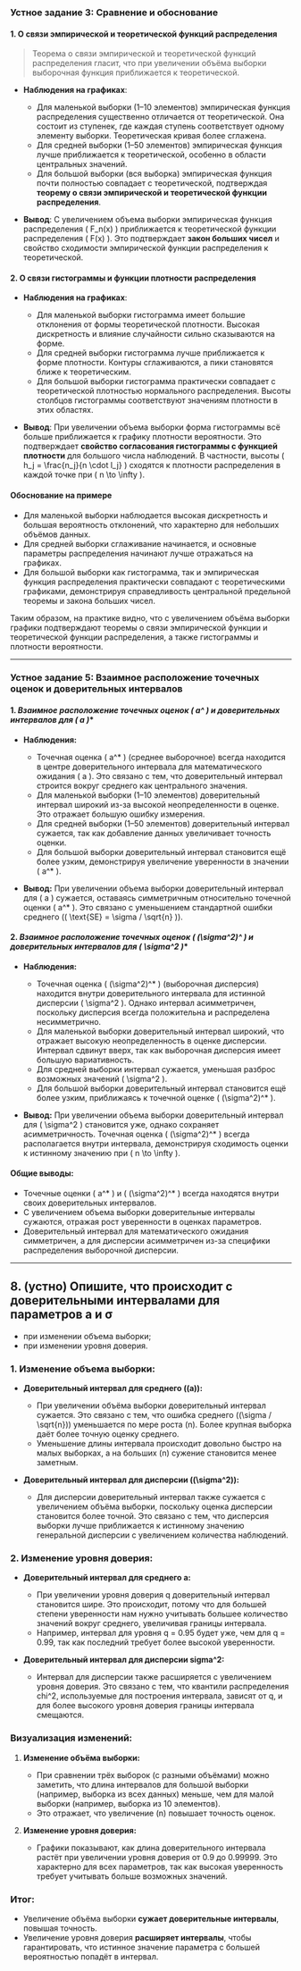 ### Устное задание 3: Сравнение и обоснование

#### 1. **О связи эмпирической и теоретической функций распределения**

>Теорема о связи эмпирической и теоретической функций распределения гласит, что при увеличении объёма выборки выборочная функция приближается к теоретической.

- **Наблюдения на графиках**:
  - Для маленькой выборки (1–10 элементов) эмпирическая функция распределения существенно отличается от теоретической. Она состоит из ступенек, где каждая ступень соответствует одному элементу выборки. Теоретическая кривая более сглажена.
  - Для средней выборки (1–50 элементов) эмпирическая функция лучше приближается к теоретической, особенно в области центральных значений.
  - Для большой выборки (вся выборка) эмпирическая функция почти полностью совпадает с теоретической, подтверждая **теорему о связи эмпирической и теоретической функции распределения**.

- **Вывод**:
  С увеличением объема выборки эмпирическая функция распределения \( F_n(x) \) приближается к теоретической функции распределения \( F(x) \). Это подтверждает **закон больших чисел** и свойство сходимости эмпирической функции распределения к теоретической.


#### 2. **О связи гистограммы и функции плотности распределения**

- **Наблюдения на графиках**:
  - Для маленькой выборки гистограмма имеет большие отклонения от формы теоретической плотности. Высокая дискретность и влияние случайности сильно сказываются на форме.
  - Для средней выборки гистограмма лучше приближается к форме плотности. Контуры сглаживаются, а пики становятся ближе к теоретическим.
  - Для большой выборки гистограмма практически совпадает с теоретической плотностью нормального распределения. Высоты столбцов гистограммы соответствуют значениям плотности в этих областях.

- **Вывод**:
  При увеличении объема выборки форма гистограммы всё больше приближается к графику плотности вероятности. Это подтверждает **свойство согласования гистограммы с функцией плотности** для большого числа наблюдений. В частности, высоты \( h_j = \frac{n_j}{n \cdot l_j} \) сходятся к плотности распределения в каждой точке при \( n \to \infty \).


#### Обоснование на примере

- Для маленькой выборки наблюдается высокая дискретность и большая вероятность отклонений, что характерно для небольших объёмов данных.
- Для средней выборки сглаживание начинается, и основные параметры распределения начинают лучше отражаться на графиках.
- Для большой выборки как гистограмма, так и эмпирическая функция распределения практически совпадают с теоретическими графиками, демонстрируя справедливость центральной предельной теоремы и закона больших чисел.

Таким образом, на практике видно, что с увеличением объёма выборки графики подтверждают теоремы о связи эмпирической функции и теоретической функции распределения, а также гистограммы и плотности вероятности.

---

### Устное задание 5: Взаимное расположение точечных оценок и доверительных интервалов

#### 1. **Взаимное расположение точечных оценок \( a^* \) и доверительных интервалов для \( a \)**

- **Наблюдения:**
  - Точечная оценка \( a^* \) (среднее выборочное) всегда находится в центре доверительного интервала для математического ожидания \( a \). Это связано с тем, что доверительный интервал строится вокруг среднего как центрального значения.
  - Для маленькой выборки (1–10 элементов) доверительный интервал широкий из-за высокой неопределенности в оценке. Это отражает большую ошибку измерения.
  - Для средней выборки (1–50 элементов) доверительный интервал сужается, так как добавление данных увеличивает точность оценки.
  - Для большой выборки доверительный интервал становится ещё более узким, демонстрируя увеличение уверенности в значении \( a^* \).

- **Вывод:**
  При увеличении объема выборки доверительный интервал для \( a \) сужается, оставаясь симметричным относительно точечной оценки \( a^* \). Это связано с уменьшением стандартной ошибки среднего (\( \text{SE} = \sigma / \sqrt{n} \)).


#### 2. **Взаимное расположение точечных оценок \( (\sigma^2)^* \) и доверительных интервалов для \( \sigma^2 \)**

- **Наблюдения:**
  - Точечная оценка \( (\sigma^2)^* \) (выборочная дисперсия) находится внутри доверительного интервала для истинной дисперсии \( \sigma^2 \). Однако интервал асимметричен, поскольку дисперсия всегда положительна и распределена несимметрично.
  - Для маленькой выборки доверительный интервал широкий, что отражает высокую неопределенность в оценке дисперсии. Интервал сдвинут вверх, так как выборочная дисперсия имеет большую вариативность.
  - Для средней выборки интервал сужается, уменьшая разброс возможных значений \( \sigma^2 \).
  - Для большой выборки доверительный интервал становится ещё более узким, приближаясь к точечной оценке \( (\sigma^2)^* \).

- **Вывод:**
  При увеличении объема выборки доверительный интервал для \( \sigma^2 \) становится уже, однако сохраняет асимметричность. Точечная оценка \( (\sigma^2)^* \) всегда располагается внутри интервала, демонстрируя сходимость оценки к истинному значению при \( n \to \infty \).


#### Общие выводы:
- Точечные оценки \( a^* \) и \( (\sigma^2)^* \) всегда находятся внутри своих доверительных интервалов.
- С увеличением объема выборки доверительные интервалы сужаются, отражая рост уверенности в оценках параметров.
- Доверительный интервал для математического ожидания симметричен, а для дисперсии асимметричен из-за специфики распределения выборочной дисперсии.

---

## 8. (устно) Опишите, что происходит с доверительными интервалами для параметров a и σ
- при изменении объема выборки;
- при изменении уровня доверия.

### 1. **Изменение объема выборки**:
   - **Доверительный интервал для среднего (\(a\)):**
     - При увеличении объёма выборки доверительный интервал сужается. Это связано с тем, что ошибка среднего (\(\sigma / \sqrt{n}\)) уменьшается по мере роста \(n\). Более крупная выборка даёт более точную оценку среднего.
     - Уменьшение длины интервала происходит довольно быстро на малых выборках, а на больших \(n\) сужение становится менее заметным.

   - **Доверительный интервал для дисперсии (\(\sigma^2\)):**
     - Для дисперсии доверительный интервал также сужается с увеличением объёма выборки, поскольку оценка дисперсии становится более точной. Это связано с тем, что дисперсия выборки лучше приближается к истинному значению генеральной дисперсии с увеличением количества наблюдений.


### 2. **Изменение уровня доверия**:
   - **Доверительный интервал для среднего a:**
     - При увеличении уровня доверия q доверительный интервал становится шире. Это происходит, потому что для большей степени уверенности нам нужно учитывать большее количество значений вокруг среднего, увеличивая границы интервала.
     - Например, интервал для уровня q = 0.95 будет уже, чем для q = 0.99, так как последний требует более высокой уверенности.

   - **Доверительный интервал для дисперсии sigma^2:**
     - Интервал для дисперсии также расширяется с увеличением уровня доверия. Это связано с тем, что квантили распределения chi^2, используемые для построения интервала, зависят от q, и для более высокого уровня доверия границы интервала смещаются.


### Визуализация изменений:
1. **Изменение объёма выборки:**
   - При сравнении трёх выборок (с разными объёмами) можно заметить, что длина интервалов для большой выборки (например, выборка из всех данных) меньше, чем для малой выборки (например, выборка из 10 элементов).
   - Это отражает, что увеличение \(n\) повышает точность оценок.

2. **Изменение уровня доверия:**
   - Графики показывают, как длина доверительного интервала растёт при увеличении уровня доверия от 0.9 до 0.99999. Это характерно для всех параметров, так как высокая уверенность требует учитывать больше возможных значений.


### Итог:
- Увеличение объёма выборки **сужает доверительные интервалы**, повышая точность.
- Увеличение уровня доверия **расширяет интервалы**, чтобы гарантировать, что истинное значение параметра с большей вероятностью попадёт в интервал.